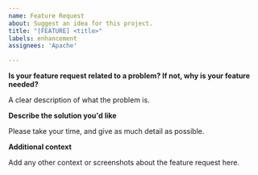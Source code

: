 ```yaml
---
name: Feature Request
about: Suggest an idea for this project.
title: "[FEATURE] <title>"
labels: enhancement
assignees: 'Apache'

---
```


**Is your feature request related to a problem? If not, why is your feature needed?**

A clear description of what the problem is.

**Describe the solution you'd like**

Please take your time, and give as much detail as possible.

**Additional context**

Add any other context or screenshots about the feature request here.
